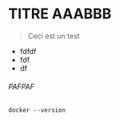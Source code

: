 <!-- TITLE: Home -->
<!-- SUBTITLE: A quick summary of Home -->

# TITRE AAABBB

> Ceci est un test
* fdfdf
* fdf
* df

###### PAFPAF




```text
docker --version
```

